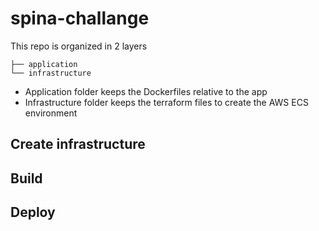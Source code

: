 # spina-challange

This repo is organized in 2 layers

```
├── application    
└── infrastructure
 ```

 * Application folder keeps the Dockerfiles relative to the app
 * Infrastructure folder keeps the terraform files to create the AWS ECS environment

## Create infrastructure



## Build

## Deploy